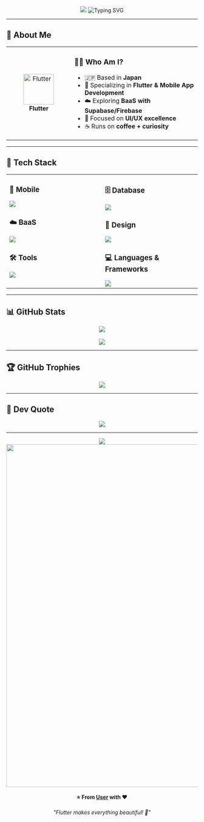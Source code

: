<div align="center">
  <img src="https://capsule-render.vercel.app/api?type=waving&color=gradient&customColorList=0,2,2,5,30&height=150&section=header&animation=twinkling" />
  <img src="https://readme-typing-svg.herokuapp.com?font=Fira+Code&size=28&duration=2800&pause=2000&color=00FFFF&center=true&vCenter=true&width=600&lines=Hi,+I'm+User+👋;Flutter+Developer+🚀;Crafting+Beautiful+Apps+📱;Never+Stop+Learning+📚" alt="Typing SVG" />
</div>

---

## 🌟 About Me

<div align="center">
  
<table>
<tr>
<td align="center" width="200">
  <img src="https://skillicons.dev/icons?i=flutter" width="80" alt="Flutter" />
  <br><strong>Flutter</strong>
</td>
<td align="left" width="400">

### 👨‍💻 Who Am I?

- 🇯🇵 Based in **Japan**
- 📱 Specializing in **Flutter & Mobile App Development**
- ☁️ Exploring **BaaS with Supabase/Firebase**
- 🎯 Focused on **UI/UX excellence**
- ☕ Runs on **coffee + curiosity**

</td>
</tr>
</table>
</div>

---

## 🔧 Tech Stack

<table>
<tr>
<td width="50%" valign="top">

### 📱 Mobile
<img src="https://skillicons.dev/icons?i=flutter,dart" />

### ☁️ BaaS
<img src="https://skillicons.dev/icons?i=firebase,supabase" />

### 🛠 Tools
<img src="https://skillicons.dev/icons?i=vscode,git,github,postman" />

</td>
<td width="50%" valign="top">

### 🗄️ Database
<img src="https://skillicons.dev/icons?i=postgresql,sqlite" />

### 🎨 Design
<img src="https://skillicons.dev/icons?i=figma,xd,photoshop" />

### 💻 Languages & Frameworks
<img src="https://skillicons.dev/icons?i=ts,js,ruby,rails,html,css" />

</td>
</tr>
</table>

---

## 📊 GitHub Stats

<div align="center">
  <img src="https://github-readme-streak-stats.herokuapp.com/?user=user&theme=transparent&border_radius=10&starting_year=2020" />
  <br><br>
  <img src="https://github-readme-activity-graph.vercel.app/graph?username=user&custom_title=User's%20GitHub%20Activity&bg_color=0d1117&color=00ffff&line=00ffff&point=ffffff&area=true&hide_border=true" />
</div>

---

## 🏆 GitHub Trophies

<div align="center">
  <img src="https://github-profile-trophy.vercel.app/?username=user&theme=transparent&no-frame=true&no-bg=true&margin-w=10&column=6&title=Commit,Commits" />
</div>

---

## 💬 Dev Quote

<div align="center">
  <img src="https://quotes-github-readme.vercel.app/api?type=horizontal&theme=light" />
</div>

---

<div align="center">
  <img src="https://capsule-render.vercel.app/api?type=waving&color=gradient&customColorList=0,2,2,5,30&height=120&section=footer&animation=twinkling" />
</div>

<div align="center">
  <img src="https://user-images.githubusercontent.com/74038190/212284115-f47cd8ff-2ffb-4b04-b5bf-4d1c14c0247f.gif" width="900">
  <br><br>
  <strong>⭐ From <a href="https://github.com/user">User</a> with ❤️</strong>
  <br><br>
  <em>"Flutter makes everything beautiful! 🦋"</em>
</div>
